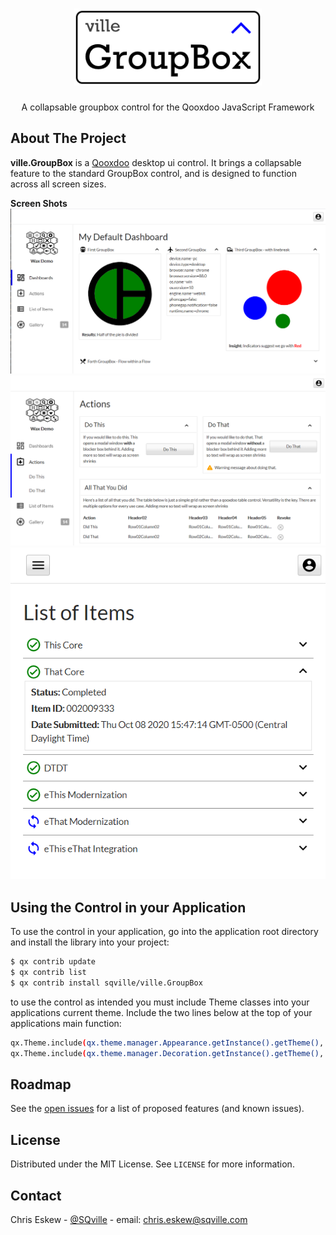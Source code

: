 <!-- PROJECT LOGO -->
<br />
<p align="center">
  <a href="https://github.com/sqville/ville.GroupBox">
    <img src="ville_GB.png" alt="Logo" width="300" height="123">
  </a>

  <h3 align="center"></h3>

  <p align="center">
    A collapsable groupbox control for the Qooxdoo JavaScript Framework
  </p>
</p>

<!-- ABOUT THE PROJECT -->
## About The Project

**ville.GroupBox** is a [Qooxdoo](https://qooxdoo.org/) desktop ui control. It brings a collapsable feature to the standard GroupBox control, and is designed to function across all screen sizes. 

**Screen Shots**
<img src="ville_GB_screencapture_02.PNG" alt="ville.GroupBox control for Qooxdoo - Example - Dashboard sections">
<img src="ville_GB_screencapture_01.PNG" alt="ville.GroupBox control for Qooxdoo - Example - Action areas">
<img src="ville_GB_screencapture_03.PNG" alt="ville.GroupBox control for Qooxdoo - Example - GroupBoxes used as list rows">


<!-- GETTING STARTED -->
## Using the Control in your Application
To use the control in your application, go into the application root directory and install the library into your project:
```sh
$ qx contrib update
$ qx contrib list
$ qx contrib install sqville/ville.GroupBox
```
to use the control as intended you must include Theme classes into your applications current theme. Include the two lines below at the top of your applications main function:
```sh
qx.Theme.include(qx.theme.manager.Appearance.getInstance().getTheme(), ville.groupbox.Appearance);
qx.Theme.include(qx.theme.manager.Decoration.getInstance().getTheme(), ville.groupbox.Decoration);
```

<!-- ROADMAP -->
## Roadmap

See the [open issues](https://github.com/github_username/repo_name/issues) for a list of proposed features (and known issues).


<!-- LICENSE -->
## License

Distributed under the MIT License. See `LICENSE` for more information.



<!-- CONTACT -->
## Contact

Chris Eskew - [@SQville](https://twitter.com/SQville) - email: chris.eskew@sqville.com